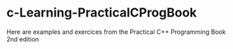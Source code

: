# c-Learning-PracticalCProgBook
Here are examples and exercices from the Practical C++ Programming Book 2nd edition
